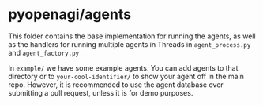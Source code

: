 # pyopenagi/agents
This folder contains the base implementation for running the agents, as well as the handlers for running multiple agents in Threads in `agent_process.py` and `agent_factory.py`

In `example/` we have some example agents. You can add agents to that directory or to `your-cool-identifier/` to show your agent off in the main repo. However, it is recommended to use the agent database over submitting a pull request, unless it is for demo purposes.
